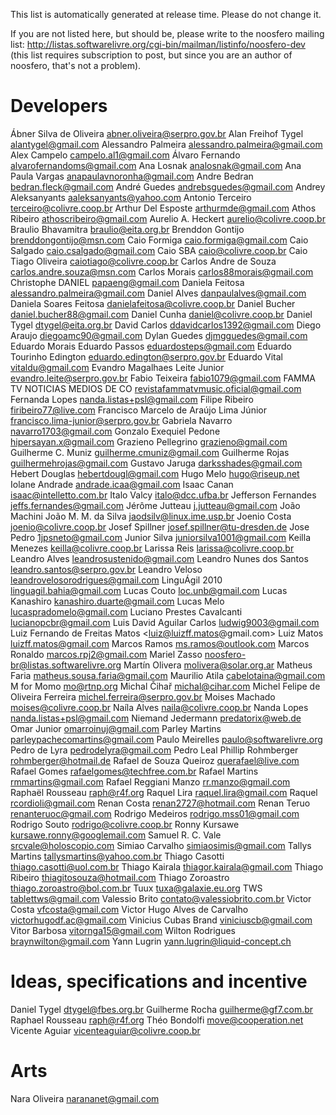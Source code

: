 This list is automatically generated at release time. Please do not change it.

If you are not listed here, but should be, please write to the noosfero mailing
list: http://listas.softwarelivre.org/cgi-bin/mailman/listinfo/noosfero-dev
(this list requires subscription to post, but since you are an author of
noosfero, that's not a problem).

Developers
==========

Ábner Silva de Oliveira <abner.oliveira@serpro.gov.br>
Alan Freihof Tygel <alantygel@gmail.com>
Alessandro Palmeira <alessandro.palmeira@gmail.com>
Alex Campelo <campelo.al1@gmail.com>
Álvaro Fernando <alvarofernandoms@gmail.com>
Ana Losnak <analosnak@gmail.com>
Ana Paula Vargas <anapaulavnoronha@gmail.com>
Andre Bedran <bedran.fleck@gmail.com>
André Guedes <andrebsguedes@gmail.com>
Andrey Aleksanyants <aaleksanyants@yahoo.com>
Antonio Terceiro <terceiro@colivre.coop.br>
Arthur Del Esposte <arthurmde@gmail.com>
Athos Ribeiro <athoscribeiro@gmail.com>
Aurelio A. Heckert <aurelio@colivre.coop.br>
Braulio Bhavamitra <braulio@eita.org.br>
Brenddon Gontijo <brenddongontijo@msn.com>
Caio Formiga <caio.formiga@gmail.com>
Caio Salgado <caio.csalgado@gmail.com>
Caio SBA <caio@colivre.coop.br>
Caio Tiago Oliveira <caiotiago@colivre.coop.br>
Carlos Andre de Souza <carlos.andre.souza@msn.com>
Carlos Morais <carlos88morais@gmail.com>
Christophe DANIEL <papaeng@gmail.com>
Daniela Feitosa <alessandro.palmeira@gmail.com>
Daniel Alves <danpaulalves@gmail.com>
Daniela Soares Feitosa <danielafeitosa@colivre.coop.br>
Daniel Bucher <daniel.bucher88@gmail.com>
Daniel Cunha <daniel@colivre.coop.br>
Daniel Tygel <dtygel@eita.org.br>
David Carlos <ddavidcarlos1392@gmail.com>
Diego Araujo <diegoamc90@gmail.com>
Dylan Guedes <djmgguedes@gmail.com>
Eduardo Morais
Eduardo Passos <eduardosteps@gmail.com>
Eduardo Tourinho Edington <eduardo.edington@serpro.gov.br>
Eduardo Vital <vitaldu@gmail.com>
Evandro Magalhaes Leite Junior <evandro.leite@serpro.gov.br>
Fabio Teixeira <fabio1079@gmail.com>
FAMMA TV NOTICIAS MEDIOS DE CO <revistafammatvmusic.oficial@gmail.com>
Fernanda Lopes <nanda.listas+psl@gmail.com>
Filipe Ribeiro <firibeiro77@live.com>
Francisco Marcelo de Araújo Lima Júnior <francisco.lima-junior@serpro.gov.br>
Gabriela Navarro <navarro1703@gmail.com>
Gonzalo Exequiel Pedone <hipersayan.x@gmail.com>
Grazieno Pellegrino <grazieno@gmail.com>
Guilherme C. Muniz <guilherme.cmuniz@gmail.com>
Guilherme Rojas <guilhermehrojas@gmail.com>
Gustavo Jaruga <darksshades@gmail.com>
Hebert Douglas <hebertdougl@gmail.com>
Hugo Melo <hugo@riseup.net>
Iolane Andrade <andrade.icaa@gmail.com>
Isaac Canan <isaac@intelletto.com.br>
Italo Valcy <italo@dcc.ufba.br>
Jefferson Fernandes <jeffs.fernandes@gmail.com>
Jérôme Jutteau <j.jutteau@gmail.com>
João Machini
João M. M. da Silva <jaodsilv@linux.ime.usp.br>
Joenio Costa <joenio@colivre.coop.br>
Josef Spillner <josef.spillner@tu-dresden.de>
Jose Pedro <1jpsneto@gmail.com>
Junior Silva <juniorsilva1001@gmail.com>
Keilla Menezes <keilla@colivre.coop.br>
Larissa Reis <larissa@colivre.coop.br>
Leandro Alves <leandrosustenido@gmail.com>
Leandro Nunes dos Santos <leandro.santos@serpro.gov.br>
Leandro Veloso <leandrovelosorodrigues@gmail.com>
LinguÁgil 2010 <linguagil.bahia@gmail.com>
Lucas Couto <loc.unb@gmail.com>
Lucas Kanashiro <kanashiro.duarte@gmail.com>
Lucas Melo <lucaspradomelo@gmail.com>
Luciano Prestes Cavalcanti <lucianopcbr@gmail.com>
Luis David Aguilar Carlos <ludwig9003@gmail.com>
Luiz Fernando de Freitas Matos <luiz@luizff.matos@gmail.com>
Luiz Matos <luizff.matos@gmail.com>
Marcos Ramos <ms.ramos@outlook.com>
Marcos Ronaldo <marcos.rpj2@gmail.com>
Mariel Zasso <noosfero-br@listas.softwarelivre.org>
Martín Olivera <molivera@solar.org.ar>
Matheus Faria <matheus.sousa.faria@gmail.com>
Maurilio Atila <cabelotaina@gmail.com>
M for Momo <mo@rtnp.org>
Michal Čihař <michal@cihar.com>
Michel Felipe de Oliveira Ferreira <michel.ferreira@serpro.gov.br>
Moises Machado <moises@colivre.coop.br>
Naíla Alves <naila@colivre.coop.br>
Nanda Lopes <nanda.listas+psl@gmail.com>
Niemand Jedermann <predatorix@web.de>
Omar Junior <omarroinuj@gmail.com>
Parley Martins <parleypachecomartins@gmail.com>
Paulo Meirelles <paulo@softwarelivre.org>
Pedro de Lyra <pedrodelyra@gmail.com>
Pedro Leal
Phillip Rohmberger <rohmberger@hotmail.de>
Rafael de Souza Queiroz <querafael@live.com>
Rafael Gomes <rafaelgomes@techfree.com.br>
Rafael Martins <rmmartins@gmail.com>
Rafael Reggiani Manzo <rr.manzo@gmail.com>
Raphaël Rousseau <raph@r4f.org>
Raquel Lira <raquel.lira@gmail.com>
Raquel <rcordioli@gmail.com>
Renan Costa <renan2727@hotmail.com>
Renan Teruo <renanteruoc@gmail.com>
Rodrigo Medeiros <rodrigo.mss01@gmail.com>
Rodrigo Souto <rodrigo@colivre.coop.br>
Ronny Kursawe <kursawe.ronny@googlemail.com>
Samuel R. C. Vale <srcvale@holoscopio.com>
Simiao Carvalho <simiaosimis@gmail.com>
Tallys Martins <tallysmartins@yahoo.com.br>
Thiago Casotti <thiago.casotti@uol.com.br>
Thiago Kairala <thiagor.kairala@gmail.com>
Thiago Ribeiro <thiagitosouza@hotmail.com>
Thiago Zoroastro <thiago.zoroastro@bol.com.br>
Tuux <tuxa@galaxie.eu.org>
TWS <tablettws@gmail.com>
Valessio Brito <contato@valessiobrito.com.br>
Victor Costa <vfcosta@gmail.com>
Victor Hugo Alves de Carvalho <victorhugodf.ac@gmail.com>
Vinicius Cubas Brand <viniciuscb@gmail.com>
Vitor Barbosa <vitornga15@gmail.com>
Wilton Rodrigues <braynwilton@gmail.com>
Yann Lugrin <yann.lugrin@liquid-concept.ch>

Ideas, specifications and incentive
===================================
Daniel Tygel <dtygel@fbes.org.br>
Guilherme Rocha <guilherme@gf7.com.br>
Raphael Rousseau <raph@r4f.org>
Théo Bondolfi <move@cooperation.net>
Vicente Aguiar <vicenteaguiar@colivre.coop.br>

Arts
===================================
Nara Oliveira <narananet@gmail.com>
